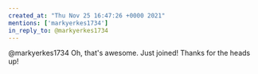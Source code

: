 ```yaml
---
created_at: "Thu Nov 25 16:47:26 +0000 2021"
mentions: ['markyerkes1734']
in_reply_to: @markyerkes1734
---
```


@markyerkes1734 Oh, that's awesome. Just joined! Thanks for the heads up!